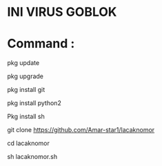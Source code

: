 # INI VIRUS GOBLOK

# Command :

pkg update

pkg upgrade

pkg install git

pkg install python2

Pkg install sh

git clone https://github.com/Amar-star1/lacaknomor

cd lacaknomor

sh lacaknomor.sh
